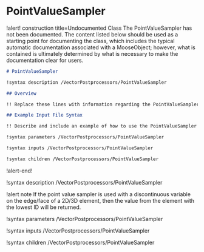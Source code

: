 # PointValueSampler

!alert! construction title=Undocumented Class
The PointValueSampler has not been documented. The content listed below should be used as a starting point for
documenting the class, which includes the typical automatic documentation associated with a
MooseObject; however, what is contained is ultimately determined by what is necessary to make the
documentation clear for users.

```markdown
# PointValueSampler

!syntax description /VectorPostprocessors/PointValueSampler

## Overview

!! Replace these lines with information regarding the PointValueSampler object.

## Example Input File Syntax

!! Describe and include an example of how to use the PointValueSampler object.

!syntax parameters /VectorPostprocessors/PointValueSampler

!syntax inputs /VectorPostprocessors/PointValueSampler

!syntax children /VectorPostprocessors/PointValueSampler
```
!alert-end!

!syntax description /VectorPostprocessors/PointValueSampler

!alert note
If the point value sampler is used with a discontinuous variable on the edge/face of a 2D/3D element, then the value from the element with the lowest ID will be returned.

!syntax parameters /VectorPostprocessors/PointValueSampler

!syntax inputs /VectorPostprocessors/PointValueSampler

!syntax children /VectorPostprocessors/PointValueSampler
